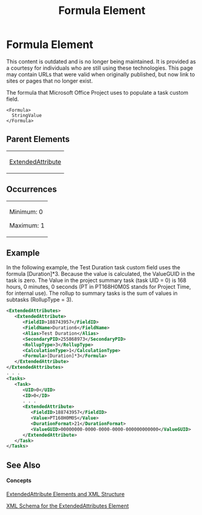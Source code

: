 ﻿---
title: Formula Element
TOCTitle: Formula Element
ms:assetid: 5fe72a47-57ae-4871-9fc0-a9efbe596351
ms:mtpsurl: https://msdn.microsoft.com/en-us/library/Bb968523(v=office.12)
ms:contentKeyID: 13188215
ms.date: 05/05/2014
mtps_version: v=office.12
f1_keywords:
- Formula element
dev_langs:
- xml
---

# Formula Element

This content is outdated and is no longer being maintained. It is provided as a courtesy for individuals who are still using these technologies. This page may contain URLs that were valid when originally published, but now link to sites or pages that no longer exist.

The formula that Microsoft Office Project uses to populate a task custom field.

    <Formula>
      StringValue
    </Formula>

## Parent Elements

<table>
<colgroup>
<col style="width: 100%" />
</colgroup>
<tbody>
<tr class="odd">
<td><p><a href="bb968669(v=office.12).md">ExtendedAttribute</a></p></td>
</tr>
</tbody>
</table>

## Occurrences

<table>
<colgroup>
<col style="width: 100%" />
</colgroup>
<tbody>
<tr class="odd">
<td><p>Minimum: 0</p>
<p>Maximum: 1</p></td>
</tr>
</tbody>
</table>

## Example

In the following example, the Test Duration task custom field uses the formula \[Duration\]\*3. Because the value is calculated, the ValueGUID in the task is zero. The Value in the project summary task (task UID = 0) is 168 hours, 0 minutes, 0 seconds (PT in PT168H0M0S stands for Project Time, for internal use). The rollup to summary tasks is the sum of values in subtasks (RollupType = 3).

``` xml
<ExtendedAttributes>
   <ExtendedAttribute>
      <FieldID>188743957</FieldID>
      <FieldName>Duration6</FieldName>
      <Alias>Test Duration</Alias>
      <SecondaryPID>255868973</SecondaryPID>
      <RollupType>3</RollupType>
      <CalculationType>1</CalculationType>
      <Formula>[Duration]*3</Formula>
   </ExtendedAttribute>
</ExtendedAttributes>
. . .
<Tasks>
   <Task>
      <UID>0</UID>
      <ID>0</ID>
      . . .
      <ExtendedAttribute>
         <FieldID>188743957</FieldID>
         <Value>PT168H0M0S</Value>
         <DurationFormat>21</DurationFormat>
         <ValueGUID>00000000-0000-0000-0000-000000000000</ValueGUID>
      </ExtendedAttribute>
   </Task>
</Tasks>
```

## See Also

#### Concepts

[ExtendedAttribute Elements and XML Structure](bb968579\(v=office.12\).md)

[XML Schema for the ExtendedAttributes Element](bb968705\(v=office.12\).md)

